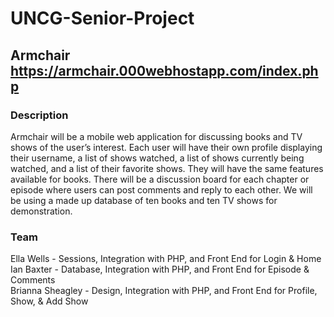 # UNCG-Senior-Project
## Armchair https://armchair.000webhostapp.com/index.php <br />
### Description <br />
Armchair will be a mobile web application for discussing books and TV shows of the user’s interest. Each user will have their own profile displaying their username, a list of shows watched, a list of shows currently being watched, and a list of their favorite shows. They will have the same features available for books. There will be a discussion board for each chapter or episode where users can post comments and reply to each other. We will be using a made up database of ten books and ten TV shows for demonstration. <br />

### Team <br />
Ella Wells - Sessions, Integration with PHP, and Front End for Login & Home
<br />
Ian Baxter - Database, Integration with PHP, and Front End for Episode & Comments
<br />
Brianna Sheagley - Design, Integration with PHP, and Front End for Profile, Show, & Add Show

